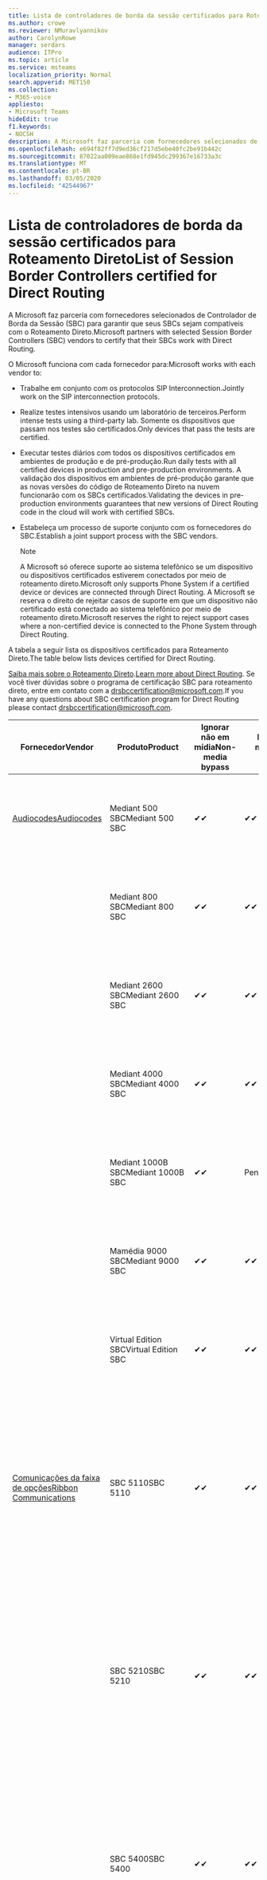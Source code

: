 ```yaml
---
title: Lista de controladores de borda da sessão certificados para Roteamento Direto
ms.author: crowe
ms.reviewer: NMuravlyannikov
author: CarolynRowe
manager: serdars
audience: ITPro
ms.topic: article
ms.service: msteams
localization_priority: Normal
search.appverid: MET150
ms.collection:
- M365-voice
appliesto:
- Microsoft Teams
hideEdit: true
f1.keywords:
- NOCSH
description: A Microsoft faz parceria com fornecedores selecionados de SBC (controlador de borda da sessão) para garantir que seus SBCs sejam compatíveis com o Roteamento Direto.
ms.openlocfilehash: e694f82ff7d9ed36cf217d5ebe40fc2be91b442c
ms.sourcegitcommit: 87022aa009eae868e1fd945dc299367e16733a3c
ms.translationtype: MT
ms.contentlocale: pt-BR
ms.lasthandoff: 03/05/2020
ms.locfileid: "42544967"
---
```

# <a name="list-of-session-border-controllers-certified-for-direct-routing"></a><span data-ttu-id="d9e58-103">Lista de controladores de borda da sessão certificados para Roteamento Direto</span><span class="sxs-lookup"><span data-stu-id="d9e58-103">List of Session Border Controllers certified for Direct Routing</span></span>

<span data-ttu-id="d9e58-104">A Microsoft faz parceria com fornecedores selecionados de Controlador de Borda da Sessão (SBC) para garantir que seus SBCs sejam compatíveis com o Roteamento Direto.</span><span class="sxs-lookup"><span data-stu-id="d9e58-104">Microsoft partners with selected Session Border Controllers (SBC) vendors to certify that their SBCs work with Direct Routing.</span></span> 

<span data-ttu-id="d9e58-105">O Microsoft funciona com cada fornecedor para:</span><span class="sxs-lookup"><span data-stu-id="d9e58-105">Microsoft works with each vendor to:</span></span> 

- <span data-ttu-id="d9e58-106">Trabalhe em conjunto com os protocolos SIP Interconnection.</span><span class="sxs-lookup"><span data-stu-id="d9e58-106">Jointly work on the SIP interconnection protocols.</span></span>
- <span data-ttu-id="d9e58-107">Realize testes intensivos usando um laboratório de terceiros.</span><span class="sxs-lookup"><span data-stu-id="d9e58-107">Perform intense tests using a third-party lab.</span></span> <span data-ttu-id="d9e58-108">Somente os dispositivos que passam nos testes são certificados.</span><span class="sxs-lookup"><span data-stu-id="d9e58-108">Only devices that pass the tests are certified.</span></span> 
- <span data-ttu-id="d9e58-109">Executar testes diários com todos os dispositivos certificados em ambientes de produção e de pré-produção.</span><span class="sxs-lookup"><span data-stu-id="d9e58-109">Run daily tests with all certified devices in production and pre-production environments.</span></span> <span data-ttu-id="d9e58-110">A validação dos dispositivos em ambientes de pré-produção garante que as novas versões do código de Roteamento Direto na nuvem funcionarão com os SBCs certificados.</span><span class="sxs-lookup"><span data-stu-id="d9e58-110">Validating the devices in pre-production environments guarantees that new versions of Direct Routing code in the cloud will work with certified SBCs.</span></span> 
- <span data-ttu-id="d9e58-111">Estabeleça um processo de suporte conjunto com os fornecedores do SBC.</span><span class="sxs-lookup"><span data-stu-id="d9e58-111">Establish a joint support process with the SBC vendors.</span></span>


  > [!NOTE]
  > <span data-ttu-id="d9e58-112">A Microsoft só oferece suporte ao sistema telefônico se um dispositivo ou dispositivos certificados estiverem conectados por meio de roteamento direto.</span><span class="sxs-lookup"><span data-stu-id="d9e58-112">Microsoft only supports Phone System if a certified device or devices are connected through Direct Routing.</span></span> <span data-ttu-id="d9e58-113">A Microsoft se reserva o direito de rejeitar casos de suporte em que um dispositivo não certificado está conectado ao sistema telefônico por meio de roteamento direto.</span><span class="sxs-lookup"><span data-stu-id="d9e58-113">Microsoft reserves the right to reject support cases where a non-certified device is connected to the Phone System through Direct Routing.</span></span> 

<span data-ttu-id="d9e58-114">A tabela a seguir lista os dispositivos certificados para Roteamento Direto.</span><span class="sxs-lookup"><span data-stu-id="d9e58-114">The table below lists devices certified for Direct Routing.</span></span> 

<span data-ttu-id="d9e58-115">[Saiba mais sobre o Roteamento Direto](https://aka.ms/dr).</span><span class="sxs-lookup"><span data-stu-id="d9e58-115">[Learn more about Direct Routing](https://aka.ms/dr).</span></span> <span data-ttu-id="d9e58-116">Se você tiver dúvidas sobre o programa de certificação SBC para roteamento direto, entre em contato com a drsbccertification@microsoft.com.</span><span class="sxs-lookup"><span data-stu-id="d9e58-116">If you have any questions about SBC certification program for Direct Routing please contact drsbccertification@microsoft.com.</span></span>


|                                                       <span data-ttu-id="d9e58-117">Fornecedor</span><span class="sxs-lookup"><span data-stu-id="d9e58-117">Vendor</span></span>                                                        |       <span data-ttu-id="d9e58-118">Produto</span><span class="sxs-lookup"><span data-stu-id="d9e58-118">Product</span></span>       | <span data-ttu-id="d9e58-119">Ignorar não em mídia</span><span class="sxs-lookup"><span data-stu-id="d9e58-119">Non-media bypass</span></span> | <span data-ttu-id="d9e58-120">Bypass de mídia</span><span class="sxs-lookup"><span data-stu-id="d9e58-120">Media bypass</span></span> | <span data-ttu-id="d9e58-121">Versão do software</span><span class="sxs-lookup"><span data-stu-id="d9e58-121">Software version</span></span> | <span data-ttu-id="d9e58-122">Validado com provedores E911</span><span class="sxs-lookup"><span data-stu-id="d9e58-122">Validated with E911 providers</span></span> | <span data-ttu-id="d9e58-123">Compatível com ELIN</span><span class="sxs-lookup"><span data-stu-id="d9e58-123">ELIN capable</span></span>
|---------------------------------------------------------------------------------------------------------------------|---------------------|------------------|--------------|------------------|-----------------|------------------|
| [<span data-ttu-id="d9e58-124">Audiocodes</span><span class="sxs-lookup"><span data-stu-id="d9e58-124">Audiocodes</span></span>](https://www.audiocodes.com/solutions-products/products/products-for-microsoft-365/direct-routing-for-microsoft-teams) |   <span data-ttu-id="d9e58-125">Mediant 500 SBC</span><span class="sxs-lookup"><span data-stu-id="d9e58-125">Mediant 500 SBC</span></span>   |     <span data-ttu-id="d9e58-126">&#10004;</span><span class="sxs-lookup"><span data-stu-id="d9e58-126">&#10004;</span></span>     |   <span data-ttu-id="d9e58-127">&#10004;</span><span class="sxs-lookup"><span data-stu-id="d9e58-127">&#10004;</span></span>    |  <span data-ttu-id="d9e58-128">7.20 a. 250</span><span class="sxs-lookup"><span data-stu-id="d9e58-128">7.20A.250</span></span>   | <ul> <li> <span data-ttu-id="d9e58-129">Roteamento de localização dinâmica da largura de banda</span><span class="sxs-lookup"><span data-stu-id="d9e58-129">Bandwidth Dynamic Location Routing</span></span> </li> </ul>
|                                                                                                                     |   <span data-ttu-id="d9e58-130">Mediant 800 SBC</span><span class="sxs-lookup"><span data-stu-id="d9e58-130">Mediant 800 SBC</span></span>   |     <span data-ttu-id="d9e58-131">&#10004;</span><span class="sxs-lookup"><span data-stu-id="d9e58-131">&#10004;</span></span>     |   <span data-ttu-id="d9e58-132">&#10004;</span><span class="sxs-lookup"><span data-stu-id="d9e58-132">&#10004;</span></span>     |  <span data-ttu-id="d9e58-133">7.20 a. 250</span><span class="sxs-lookup"><span data-stu-id="d9e58-133">7.20A.250</span></span>   |  <ul> <li> [<span data-ttu-id="d9e58-134">Roteamento de localização dinâmica da largura de banda</span><span class="sxs-lookup"><span data-stu-id="d9e58-134">Bandwidth Dynamic Location Routing</span></span>](https://www.bandwidth.com/partners/microsoft-teams-direct-routing) </li> </ul>  |    |
|                                                                                                                     |  <span data-ttu-id="d9e58-135">Mediant 2600 SBC</span><span class="sxs-lookup"><span data-stu-id="d9e58-135">Mediant 2600 SBC</span></span>   |     <span data-ttu-id="d9e58-136">&#10004;</span><span class="sxs-lookup"><span data-stu-id="d9e58-136">&#10004;</span></span>     |   <span data-ttu-id="d9e58-137">&#10004;</span><span class="sxs-lookup"><span data-stu-id="d9e58-137">&#10004;</span></span>    |  <span data-ttu-id="d9e58-138">7.20 a. 250</span><span class="sxs-lookup"><span data-stu-id="d9e58-138">7.20A.250</span></span>   |   <ul> <li> [<span data-ttu-id="d9e58-139">Roteamento de localização dinâmica da largura de banda</span><span class="sxs-lookup"><span data-stu-id="d9e58-139">Bandwidth Dynamic Location Routing</span></span>](https://www.bandwidth.com/partners/microsoft-teams-direct-routing) </li> </ul>  |    |    
|                                                                                                                     |  <span data-ttu-id="d9e58-140">Mediant 4000 SBC</span><span class="sxs-lookup"><span data-stu-id="d9e58-140">Mediant 4000 SBC</span></span>   |     <span data-ttu-id="d9e58-141">&#10004;</span><span class="sxs-lookup"><span data-stu-id="d9e58-141">&#10004;</span></span>     |   <span data-ttu-id="d9e58-142">&#10004;</span><span class="sxs-lookup"><span data-stu-id="d9e58-142">&#10004;</span></span>     |  <span data-ttu-id="d9e58-143">7.20 a. 250</span><span class="sxs-lookup"><span data-stu-id="d9e58-143">7.20A.250</span></span>   |   <ul> <li> [<span data-ttu-id="d9e58-144">Roteamento de localização dinâmica da largura de banda</span><span class="sxs-lookup"><span data-stu-id="d9e58-144">Bandwidth Dynamic Location Routing</span></span>](https://www.bandwidth.com/partners/microsoft-teams-direct-routing) </li> </ul>  |    |    
|                                                                                                                     | <span data-ttu-id="d9e58-145">Mediant 1000B SBC</span><span class="sxs-lookup"><span data-stu-id="d9e58-145">Mediant 1000B  SBC</span></span>  |     <span data-ttu-id="d9e58-146">&#10004;</span><span class="sxs-lookup"><span data-stu-id="d9e58-146">&#10004;</span></span>     |   <span data-ttu-id="d9e58-147">Pendente</span><span class="sxs-lookup"><span data-stu-id="d9e58-147">Pending</span></span>     |  <span data-ttu-id="d9e58-148">7.20 a. 250</span><span class="sxs-lookup"><span data-stu-id="d9e58-148">7.20A.250</span></span>  |  <ul> <li> [<span data-ttu-id="d9e58-149">Roteamento de localização dinâmica da largura de banda</span><span class="sxs-lookup"><span data-stu-id="d9e58-149">Bandwidth Dynamic Location Routing</span></span>](https://www.bandwidth.com/partners/microsoft-teams-direct-routing) </li> </ul>  |    |    
|                                                                                                                     | <span data-ttu-id="d9e58-150">Mamédia 9000 SBC</span><span class="sxs-lookup"><span data-stu-id="d9e58-150">Mediant 9000  SBC</span></span>  |     <span data-ttu-id="d9e58-151">&#10004;</span><span class="sxs-lookup"><span data-stu-id="d9e58-151">&#10004;</span></span>     |   <span data-ttu-id="d9e58-152">&#10004;</span><span class="sxs-lookup"><span data-stu-id="d9e58-152">&#10004;</span></span>     |  <span data-ttu-id="d9e58-153">7.20 a. 250</span><span class="sxs-lookup"><span data-stu-id="d9e58-153">7.20A.250</span></span>   | <ul> <li> [<span data-ttu-id="d9e58-154">Roteamento de localização dinâmica da largura de banda</span><span class="sxs-lookup"><span data-stu-id="d9e58-154">Bandwidth Dynamic Location Routing</span></span>](https://www.bandwidth.com/partners/microsoft-teams-direct-routing) </li> </ul>    |    |                                                                       
|                                                                                                                     | <span data-ttu-id="d9e58-155">Virtual Edition SBC</span><span class="sxs-lookup"><span data-stu-id="d9e58-155">Virtual Edition SBC</span></span> |     <span data-ttu-id="d9e58-156">&#10004;</span><span class="sxs-lookup"><span data-stu-id="d9e58-156">&#10004;</span></span>     |   <span data-ttu-id="d9e58-157">&#10004;</span><span class="sxs-lookup"><span data-stu-id="d9e58-157">&#10004;</span></span>     |  <span data-ttu-id="d9e58-158">7.20 a. 250</span><span class="sxs-lookup"><span data-stu-id="d9e58-158">7.20A.250</span></span> |  <ul> <li> [<span data-ttu-id="d9e58-159">Roteamento de localização dinâmica da largura de banda</span><span class="sxs-lookup"><span data-stu-id="d9e58-159">Bandwidth Dynamic Location Routing</span></span>](https://www.bandwidth.com/partners/microsoft-teams-direct-routing) </li> </ul>   |    |    
|  [<span data-ttu-id="d9e58-160">Comunicações da faixa de opções</span><span class="sxs-lookup"><span data-stu-id="d9e58-160">Ribbon Communications</span></span>](https://ribboncommunications.com/solutions/enterprise-solutions/microsoft-skype-business)  |      <span data-ttu-id="d9e58-161">SBC 5110</span><span class="sxs-lookup"><span data-stu-id="d9e58-161">SBC 5110</span></span>       |     <span data-ttu-id="d9e58-162">&#10004;</span><span class="sxs-lookup"><span data-stu-id="d9e58-162">&#10004;</span></span>     |   <span data-ttu-id="d9e58-163">&#10004;</span><span class="sxs-lookup"><span data-stu-id="d9e58-163">&#10004;</span></span>    |       <span data-ttu-id="d9e58-164">7,2</span><span class="sxs-lookup"><span data-stu-id="d9e58-164">7.2</span></span>       | <ul> <li> [<span data-ttu-id="d9e58-165">Roteamento de localização dinâmica da largura de banda</span><span class="sxs-lookup"><span data-stu-id="d9e58-165">Bandwidth Dynamic Location Routing</span></span>](https://www.bandwidth.com/partners/microsoft-teams-direct-routing) </li> <li><span data-ttu-id="d9e58-166">Inentrada ERS</span><span class="sxs-lookup"><span data-stu-id="d9e58-166">Intrado ERS</span></span> </li> <li><span data-ttu-id="d9e58-167">Inentrada EGW</span><span class="sxs-lookup"><span data-stu-id="d9e58-167">Intrado EGW</span></span></li> <li> <span data-ttu-id="d9e58-168">Mobilidade de horizonte vermelho-céu</span><span class="sxs-lookup"><span data-stu-id="d9e58-168">Red Sky Horizon Mobility</span></span> </li>  </ul> |   <span data-ttu-id="d9e58-169">Não</span><span class="sxs-lookup"><span data-stu-id="d9e58-169">No</span></span> |    
|                                                                                                                     |      <span data-ttu-id="d9e58-170">SBC 5210</span><span class="sxs-lookup"><span data-stu-id="d9e58-170">SBC 5210</span></span>       |     <span data-ttu-id="d9e58-171">&#10004;</span><span class="sxs-lookup"><span data-stu-id="d9e58-171">&#10004;</span></span>     |  <span data-ttu-id="d9e58-172">&#10004;</span><span class="sxs-lookup"><span data-stu-id="d9e58-172">&#10004;</span></span>    |       <span data-ttu-id="d9e58-173">7,2</span><span class="sxs-lookup"><span data-stu-id="d9e58-173">7.2</span></span>       |  <ul> <li> [<span data-ttu-id="d9e58-174">Roteamento de localização dinâmica da largura de banda</span><span class="sxs-lookup"><span data-stu-id="d9e58-174">Bandwidth Dynamic Location Routing</span></span>](https://www.bandwidth.com/partners/microsoft-teams-direct-routing) </li> <li><span data-ttu-id="d9e58-175">Inentrada ERS</span><span class="sxs-lookup"><span data-stu-id="d9e58-175">Intrado ERS</span></span> </li> <li><span data-ttu-id="d9e58-176">Inentrada EGW</span><span class="sxs-lookup"><span data-stu-id="d9e58-176">Intrado EGW</span></span></li> <li> <span data-ttu-id="d9e58-177">Mobilidade de horizonte vermelho-céu</span><span class="sxs-lookup"><span data-stu-id="d9e58-177">Red Sky Horizon Mobility</span></span> </li> </ul> | <span data-ttu-id="d9e58-178">Não</span><span class="sxs-lookup"><span data-stu-id="d9e58-178">No</span></span>   |    
|                                                                                                                     |      <span data-ttu-id="d9e58-179">SBC 5400</span><span class="sxs-lookup"><span data-stu-id="d9e58-179">SBC 5400</span></span>       |     <span data-ttu-id="d9e58-180">&#10004;</span><span class="sxs-lookup"><span data-stu-id="d9e58-180">&#10004;</span></span>     |   <span data-ttu-id="d9e58-181">&#10004;</span><span class="sxs-lookup"><span data-stu-id="d9e58-181">&#10004;</span></span>   |       <span data-ttu-id="d9e58-182">7,2</span><span class="sxs-lookup"><span data-stu-id="d9e58-182">7.2</span></span>       |  <ul> <li> [<span data-ttu-id="d9e58-183">Roteamento de localização dinâmica da largura de banda</span><span class="sxs-lookup"><span data-stu-id="d9e58-183">Bandwidth Dynamic Location Routing</span></span>](https://www.bandwidth.com/partners/microsoft-teams-direct-routing) </li><li><span data-ttu-id="d9e58-184">Inentrada ERS</span><span class="sxs-lookup"><span data-stu-id="d9e58-184">Intrado ERS</span></span> </li> <li><span data-ttu-id="d9e58-185">Inentrada EGW</span><span class="sxs-lookup"><span data-stu-id="d9e58-185">Intrado EGW</span></span></li> <li> <span data-ttu-id="d9e58-186">Mobilidade de horizonte vermelho-céu</span><span class="sxs-lookup"><span data-stu-id="d9e58-186">Red Sky Horizon Mobility</span></span> </li> </ul>  |<span data-ttu-id="d9e58-187">Não</span><span class="sxs-lookup"><span data-stu-id="d9e58-187">No</span></span>|    
|                                                                                                                     |      <span data-ttu-id="d9e58-188">SBC 7000</span><span class="sxs-lookup"><span data-stu-id="d9e58-188">SBC 7000</span></span>       |     <span data-ttu-id="d9e58-189">&#10004;</span><span class="sxs-lookup"><span data-stu-id="d9e58-189">&#10004;</span></span>     |   <span data-ttu-id="d9e58-190">&#10004;</span><span class="sxs-lookup"><span data-stu-id="d9e58-190">&#10004;</span></span>    |       <span data-ttu-id="d9e58-191">7,2</span><span class="sxs-lookup"><span data-stu-id="d9e58-191">7.2</span></span>       |   <ul> <li> [<span data-ttu-id="d9e58-192">Roteamento de localização dinâmica da largura de banda</span><span class="sxs-lookup"><span data-stu-id="d9e58-192">Bandwidth Dynamic Location Routing</span></span>](https://www.bandwidth.com/partners/microsoft-teams-direct-routing) </li> <li><span data-ttu-id="d9e58-193">Inentrada ERS</span><span class="sxs-lookup"><span data-stu-id="d9e58-193">Intrado ERS</span></span> </li> <li><span data-ttu-id="d9e58-194">Inentrada EGW</span><span class="sxs-lookup"><span data-stu-id="d9e58-194">Intrado EGW</span></span></li> <li> <span data-ttu-id="d9e58-195">Mobilidade de horizonte vermelho-céu</span><span class="sxs-lookup"><span data-stu-id="d9e58-195">Red Sky Horizon Mobility</span></span> </li> </ul> |  <span data-ttu-id="d9e58-196">Não</span><span class="sxs-lookup"><span data-stu-id="d9e58-196">No</span></span>  |    
|                                                                                                                     |       <span data-ttu-id="d9e58-197">SBC SWe</span><span class="sxs-lookup"><span data-stu-id="d9e58-197">SBC SWe</span></span>       |     <span data-ttu-id="d9e58-198">&#10004;</span><span class="sxs-lookup"><span data-stu-id="d9e58-198">&#10004;</span></span>     |   <span data-ttu-id="d9e58-199">&#10004;</span><span class="sxs-lookup"><span data-stu-id="d9e58-199">&#10004;</span></span>   |       <span data-ttu-id="d9e58-200">7,2</span><span class="sxs-lookup"><span data-stu-id="d9e58-200">7.2</span></span>       |   <ul> <li> [<span data-ttu-id="d9e58-201">Roteamento de localização dinâmica da largura de banda</span><span class="sxs-lookup"><span data-stu-id="d9e58-201">Bandwidth Dynamic Location Routing</span></span>](https://www.bandwidth.com/partners/microsoft-teams-direct-routing) </li> <li><span data-ttu-id="d9e58-202">Inentrada ERS</span><span class="sxs-lookup"><span data-stu-id="d9e58-202">Intrado ERS</span></span> </li> <li><span data-ttu-id="d9e58-203">Inentrada EGW</span><span class="sxs-lookup"><span data-stu-id="d9e58-203">Intrado EGW</span></span></li> <li> <span data-ttu-id="d9e58-204">Mobilidade de horizonte vermelho-céu</span><span class="sxs-lookup"><span data-stu-id="d9e58-204">Red Sky Horizon Mobility</span></span> </li> </ul> |   <span data-ttu-id="d9e58-205">Não</span><span class="sxs-lookup"><span data-stu-id="d9e58-205">No</span></span> |    
|                                                                                                                     |      <span data-ttu-id="d9e58-206">SBC 1000</span><span class="sxs-lookup"><span data-stu-id="d9e58-206">SBC 1000</span></span>       |     <span data-ttu-id="d9e58-207">&#10004;</span><span class="sxs-lookup"><span data-stu-id="d9e58-207">&#10004;</span></span>     |   <span data-ttu-id="d9e58-208">&#10004;</span><span class="sxs-lookup"><span data-stu-id="d9e58-208">&#10004;</span></span>    |      <span data-ttu-id="d9e58-209">8.0.3 (Build 537)</span><span class="sxs-lookup"><span data-stu-id="d9e58-209">8.0.3 (build 537)</span></span>     |  <ul> <li> [<span data-ttu-id="d9e58-210">Roteamento de localização dinâmica da largura de banda</span><span class="sxs-lookup"><span data-stu-id="d9e58-210">Bandwidth Dynamic Location Routing</span></span>](https://www.bandwidth.com/partners/microsoft-teams-direct-routing) </li> <li> <span data-ttu-id="d9e58-211">Inentrada ERS</span><span class="sxs-lookup"><span data-stu-id="d9e58-211">Intrado ERS</span></span> </li> <li><span data-ttu-id="d9e58-212">Inentrada EGW</span><span class="sxs-lookup"><span data-stu-id="d9e58-212">Intrado EGW</span></span> </li> <li> <span data-ttu-id="d9e58-213">Mobilidade de horizonte vermelho-céu</span><span class="sxs-lookup"><span data-stu-id="d9e58-213">Red Sky Horizon Mobility</span></span> </li> </ul>   |    <span data-ttu-id="d9e58-214">Sim</span><span class="sxs-lookup"><span data-stu-id="d9e58-214">Yes</span></span>     |    
|                                                                                                                     |      <span data-ttu-id="d9e58-215">SBC 2000</span><span class="sxs-lookup"><span data-stu-id="d9e58-215">SBC 2000</span></span>       |     <span data-ttu-id="d9e58-216">&#10004;</span><span class="sxs-lookup"><span data-stu-id="d9e58-216">&#10004;</span></span>     |   <span data-ttu-id="d9e58-217">&#10004;</span><span class="sxs-lookup"><span data-stu-id="d9e58-217">&#10004;</span></span>   |     <span data-ttu-id="d9e58-218">8.0.3 (Build 537)</span><span class="sxs-lookup"><span data-stu-id="d9e58-218">8.0.3 (build 537)</span></span>     |  <ul> <li>[<span data-ttu-id="d9e58-219">Roteamento de localização dinâmica da largura de banda</span><span class="sxs-lookup"><span data-stu-id="d9e58-219">Bandwidth Dynamic Location Routing</span></span>](https://www.bandwidth.com/partners/microsoft-teams-direct-routing) </li> <li> <span data-ttu-id="d9e58-220">Inentrada ERS</span><span class="sxs-lookup"><span data-stu-id="d9e58-220">Intrado ERS</span></span> </li> <li><span data-ttu-id="d9e58-221">Inentrada EGW</span><span class="sxs-lookup"><span data-stu-id="d9e58-221">Intrado EGW</span></span> </li> <li> <span data-ttu-id="d9e58-222">Mobilidade de horizonte vermelho-céu</span><span class="sxs-lookup"><span data-stu-id="d9e58-222">Red Sky Horizon Mobility</span></span> </li> </ul>   |     <span data-ttu-id="d9e58-223">Sim</span><span class="sxs-lookup"><span data-stu-id="d9e58-223">Yes</span></span>      |    
|                                                                                                                     |    <span data-ttu-id="d9e58-224">SBC SWe Lite</span><span class="sxs-lookup"><span data-stu-id="d9e58-224">SBC SWe Lite</span></span>     |     <span data-ttu-id="d9e58-225">&#10004;</span><span class="sxs-lookup"><span data-stu-id="d9e58-225">&#10004;</span></span>     |  <span data-ttu-id="d9e58-226">&#10004;</span><span class="sxs-lookup"><span data-stu-id="d9e58-226">&#10004;</span></span>    |      <span data-ttu-id="d9e58-227">8.0.3 (Build 216)</span><span class="sxs-lookup"><span data-stu-id="d9e58-227">8.0.3 (build 216)</span></span>    |  <ul> <li> [<span data-ttu-id="d9e58-228">Roteamento de localização dinâmica da largura de banda</span><span class="sxs-lookup"><span data-stu-id="d9e58-228">Bandwidth Dynamic Location Routing</span></span>](https://www.bandwidth.com/partners/microsoft-teams-direct-routing) </li> <li> <span data-ttu-id="d9e58-229">Inentrada ERS</span><span class="sxs-lookup"><span data-stu-id="d9e58-229">Intrado ERS</span></span> </li> <li><span data-ttu-id="d9e58-230">Inentrada EGW</span><span class="sxs-lookup"><span data-stu-id="d9e58-230">Intrado EGW</span></span> </li> <li> <span data-ttu-id="d9e58-231">Mobilidade de horizonte vermelho-céu</span><span class="sxs-lookup"><span data-stu-id="d9e58-231">Red Sky Horizon Mobility</span></span> </li> </ul>    |     <span data-ttu-id="d9e58-232">Sim</span><span class="sxs-lookup"><span data-stu-id="d9e58-232">Yes</span></span>      |   
| | <span data-ttu-id="d9e58-233">Série EdgeMarc</span><span class="sxs-lookup"><span data-stu-id="d9e58-233">EdgeMarc Series</span></span> |  <span data-ttu-id="d9e58-234">&#10004;</span><span class="sxs-lookup"><span data-stu-id="d9e58-234">&#10004;</span></span> | | <span data-ttu-id="d9e58-235">15.6.1</span><span class="sxs-lookup"><span data-stu-id="d9e58-235">15.6.1</span></span> | 
|                     [<span data-ttu-id="d9e58-236">Thinktel</span><span class="sxs-lookup"><span data-stu-id="d9e58-236">Thinktel</span></span>](https://www.thinktel.ca/services/think-365/think-365-overview/)                      |    <span data-ttu-id="d9e58-237">Think 365 SBC</span><span class="sxs-lookup"><span data-stu-id="d9e58-237">Think 365 SBC</span></span>    |     <span data-ttu-id="d9e58-238">&#10004;</span><span class="sxs-lookup"><span data-stu-id="d9e58-238">&#10004;</span></span>     |        <span data-ttu-id="d9e58-239">Pendente</span><span class="sxs-lookup"><span data-stu-id="d9e58-239">Pending</span></span>   |       <span data-ttu-id="d9e58-240">V1.4</span><span class="sxs-lookup"><span data-stu-id="d9e58-240">V1.4</span></span>       |     |    |    
|                     [<span data-ttu-id="d9e58-241">Oracle</span><span class="sxs-lookup"><span data-stu-id="d9e58-241">Oracle</span></span>](https://www.oracle.com/industries/communications/enterprise-session-border-controller/microsoft.html)                      |    <span data-ttu-id="d9e58-242">AP 1100</span><span class="sxs-lookup"><span data-stu-id="d9e58-242">AP 1100</span></span>      |    <span data-ttu-id="d9e58-243">&#10004;</span><span class="sxs-lookup"><span data-stu-id="d9e58-243">&#10004;</span></span>     |    <span data-ttu-id="d9e58-244">&#10004;</span><span class="sxs-lookup"><span data-stu-id="d9e58-244">&#10004;</span></span>    |   <span data-ttu-id="d9e58-245">8.3.0.0.1</span><span class="sxs-lookup"><span data-stu-id="d9e58-245">8.3.0.0.1</span></span> |   <ul> <li> [<span data-ttu-id="d9e58-246">Roteamento de localização dinâmica da largura de banda</span><span class="sxs-lookup"><span data-stu-id="d9e58-246">Bandwidth Dynamic Location Routing</span></span>](https://www.bandwidth.com/partners/microsoft-teams-direct-routing) </li>  <li> <span data-ttu-id="d9e58-247">Inentrada ERS</span><span class="sxs-lookup"><span data-stu-id="d9e58-247">Intrado ERS</span></span> </li> <li><span data-ttu-id="d9e58-248">Inentrada EGW</span><span class="sxs-lookup"><span data-stu-id="d9e58-248">Intrado EGW</span></span> </li> </ul>   |    |    
|                                                                                                                    |    <span data-ttu-id="d9e58-249">AP 3900</span><span class="sxs-lookup"><span data-stu-id="d9e58-249">AP 3900</span></span>           |    <span data-ttu-id="d9e58-250">&#10004;</span><span class="sxs-lookup"><span data-stu-id="d9e58-250">&#10004;</span></span>     |    <span data-ttu-id="d9e58-251">&#10004;</span><span class="sxs-lookup"><span data-stu-id="d9e58-251">&#10004;</span></span>   |   <span data-ttu-id="d9e58-252">8.3.0.0.1</span><span class="sxs-lookup"><span data-stu-id="d9e58-252">8.3.0.0.1</span></span>  |  <ul> <li> [<span data-ttu-id="d9e58-253">Roteamento de localização dinâmica da largura de banda</span><span class="sxs-lookup"><span data-stu-id="d9e58-253">Bandwidth Dynamic Location Routing</span></span>](https://www.bandwidth.com/partners/microsoft-teams-direct-routing) </li>  <li> <span data-ttu-id="d9e58-254">Inentrada ERS</span><span class="sxs-lookup"><span data-stu-id="d9e58-254">Intrado ERS</span></span> </li> <li><span data-ttu-id="d9e58-255">Inentrada EGW</span><span class="sxs-lookup"><span data-stu-id="d9e58-255">Intrado EGW</span></span> </li> </ul>  |    |    
|                                                                                                                    |      <span data-ttu-id="d9e58-256">AP 4600</span><span class="sxs-lookup"><span data-stu-id="d9e58-256">AP 4600</span></span>         |    <span data-ttu-id="d9e58-257">&#10004;</span><span class="sxs-lookup"><span data-stu-id="d9e58-257">&#10004;</span></span>   |    <span data-ttu-id="d9e58-258">&#10004;</span><span class="sxs-lookup"><span data-stu-id="d9e58-258">&#10004;</span></span>     |     <span data-ttu-id="d9e58-259">8.3.0.0.1</span><span class="sxs-lookup"><span data-stu-id="d9e58-259">8.3.0.0.1</span></span>  |   <ul> <li> [<span data-ttu-id="d9e58-260">Roteamento de localização dinâmica da largura de banda</span><span class="sxs-lookup"><span data-stu-id="d9e58-260">Bandwidth Dynamic Location Routing</span></span>](https://www.bandwidth.com/partners/microsoft-teams-direct-routing) </li>  <li> <span data-ttu-id="d9e58-261">Inentrada ERS</span><span class="sxs-lookup"><span data-stu-id="d9e58-261">Intrado ERS</span></span> </li> <li><span data-ttu-id="d9e58-262">Inentrada EGW</span><span class="sxs-lookup"><span data-stu-id="d9e58-262">Intrado EGW</span></span> </li> </ul>  |    |    
|                                                                                                                    |      <span data-ttu-id="d9e58-263">AP 6300</span><span class="sxs-lookup"><span data-stu-id="d9e58-263">AP 6300</span></span>         |    <span data-ttu-id="d9e58-264">&#10004;</span><span class="sxs-lookup"><span data-stu-id="d9e58-264">&#10004;</span></span>   |    <span data-ttu-id="d9e58-265">&#10004;</span><span class="sxs-lookup"><span data-stu-id="d9e58-265">&#10004;</span></span>     |     <span data-ttu-id="d9e58-266">8.3.0.0.1</span><span class="sxs-lookup"><span data-stu-id="d9e58-266">8.3.0.0.1</span></span>  |  <ul> <li> [<span data-ttu-id="d9e58-267">Roteamento de localização dinâmica da largura de banda</span><span class="sxs-lookup"><span data-stu-id="d9e58-267">Bandwidth Dynamic Location Routing</span></span>](https://www.bandwidth.com/partners/microsoft-teams-direct-routing) </li> <li> <span data-ttu-id="d9e58-268">Inentrada ERS</span><span class="sxs-lookup"><span data-stu-id="d9e58-268">Intrado ERS</span></span> </li> <li><span data-ttu-id="d9e58-269">Inentrada EGW</span><span class="sxs-lookup"><span data-stu-id="d9e58-269">Intrado EGW</span></span> </li> </ul>   |    |    
|                                                                                                                   |      <span data-ttu-id="d9e58-270">AP 6350</span><span class="sxs-lookup"><span data-stu-id="d9e58-270">AP 6350</span></span>           |    <span data-ttu-id="d9e58-271">&#10004;</span><span class="sxs-lookup"><span data-stu-id="d9e58-271">&#10004;</span></span>   |    <span data-ttu-id="d9e58-272">&#10004;</span><span class="sxs-lookup"><span data-stu-id="d9e58-272">&#10004;</span></span>    |     <span data-ttu-id="d9e58-273">8.3.0.0.1</span><span class="sxs-lookup"><span data-stu-id="d9e58-273">8.3.0.0.1</span></span>  |   <ul> <li> [<span data-ttu-id="d9e58-274">Roteamento de localização dinâmica da largura de banda</span><span class="sxs-lookup"><span data-stu-id="d9e58-274">Bandwidth Dynamic Location Routing</span></span>](https://www.bandwidth.com/partners/microsoft-teams-direct-routing) </li> <li> <span data-ttu-id="d9e58-275">Inentrada ERS</span><span class="sxs-lookup"><span data-stu-id="d9e58-275">Intrado ERS</span></span> </li> <li><span data-ttu-id="d9e58-276">Inentrada EGW</span><span class="sxs-lookup"><span data-stu-id="d9e58-276">Intrado EGW</span></span> </li> </ul>  |    |                                            
|                                                                                                                    |      <span data-ttu-id="d9e58-277">VME</span><span class="sxs-lookup"><span data-stu-id="d9e58-277">VME</span></span>           |    <span data-ttu-id="d9e58-278">&#10004;</span><span class="sxs-lookup"><span data-stu-id="d9e58-278">&#10004;</span></span>    |    <span data-ttu-id="d9e58-279">&#10004;</span><span class="sxs-lookup"><span data-stu-id="d9e58-279">&#10004;</span></span>    |     <span data-ttu-id="d9e58-280">8.3.0.0.1</span><span class="sxs-lookup"><span data-stu-id="d9e58-280">8.3.0.0.1</span></span>   |   <ul> <li> [<span data-ttu-id="d9e58-281">Roteamento de localização dinâmica da largura de banda</span><span class="sxs-lookup"><span data-stu-id="d9e58-281">Bandwidth Dynamic Location Routing</span></span>](https://www.bandwidth.com/partners/microsoft-teams-direct-routing) </li> <li> <span data-ttu-id="d9e58-282">Inentrada ERS</span><span class="sxs-lookup"><span data-stu-id="d9e58-282">Intrado ERS</span></span> </li> <li><span data-ttu-id="d9e58-283">Inentrada EGW</span><span class="sxs-lookup"><span data-stu-id="d9e58-283">Intrado EGW</span></span> </li> </ul>   |    |    
|                     [<span data-ttu-id="d9e58-284">TE-SYSTEMS</span><span class="sxs-lookup"><span data-stu-id="d9e58-284">TE-SYSTEMS</span></span>](https://www.anynode.de/anynode-and-microsoft-teams/)                               |     <span data-ttu-id="d9e58-285">anynode</span><span class="sxs-lookup"><span data-stu-id="d9e58-285">anynode</span></span>         |     <span data-ttu-id="d9e58-286">&#10004;</span><span class="sxs-lookup"><span data-stu-id="d9e58-286">&#10004;</span></span>   |  <span data-ttu-id="d9e58-287">&#10004;</span><span class="sxs-lookup"><span data-stu-id="d9e58-287">&#10004;</span></span>   |      <span data-ttu-id="d9e58-288">v3.16.2</span><span class="sxs-lookup"><span data-stu-id="d9e58-288">v3.16.2</span></span>      |     |    |    


<span data-ttu-id="d9e58-289">A tabela a seguir lista os dispositivos que são verificados quanto à interoperabilidade entre os dispositivos de roteamento direto e analógico.</span><span class="sxs-lookup"><span data-stu-id="d9e58-289">The following table lists devices that are verified for interoperability between Direct Routing and Analog Devices.</span></span>

|                                                       <span data-ttu-id="d9e58-290">Fornecedor</span><span class="sxs-lookup"><span data-stu-id="d9e58-290">Vendor</span></span>                                                        |       <span data-ttu-id="d9e58-291">Produto</span><span class="sxs-lookup"><span data-stu-id="d9e58-291">Product</span></span>       | <span data-ttu-id="d9e58-292">Verificação</span><span class="sxs-lookup"><span data-stu-id="d9e58-292">Verified</span></span>
|---------------------------------------------------------------------------------------------------------------------|---------------------|------------------|
| [<span data-ttu-id="d9e58-293">Audiocodes</span><span class="sxs-lookup"><span data-stu-id="d9e58-293">Audiocodes</span></span>](https://www.audiocodes.com/solutions-products/products/products-for-microsoft-365/direct-routing-for-microsoft-teams) |   [<span data-ttu-id="d9e58-294">ATA-1</span><span class="sxs-lookup"><span data-stu-id="d9e58-294">ATA-1</span></span>](https://www.audiocodes.com/media/2373/mp-1xx-and-mp-124-datasheet.pdf)   |     <span data-ttu-id="d9e58-295">&#10004;</span><span class="sxs-lookup"><span data-stu-id="d9e58-295">&#10004;</span></span>     |
| [<span data-ttu-id="d9e58-296">Faixa</span><span class="sxs-lookup"><span data-stu-id="d9e58-296">Ribbon</span></span>](https://ribboncommunications.com/solutions/enterprise-solutions/microsoft-solutions) |   [<span data-ttu-id="d9e58-297">SBC 1000. Versão do software: 8.1.1 (Build 527)</span><span class="sxs-lookup"><span data-stu-id="d9e58-297">SBC 1000. Software version: 8.1.1 (build 527)</span></span>](https://support.sonus.net/display/UXDOC81/Connect+SBC+Edge+to+Microsoft+Teams+Direct+Routing+to+Support+Analog+Devices)   |     <span data-ttu-id="d9e58-298">&#10004;</span><span class="sxs-lookup"><span data-stu-id="d9e58-298">&#10004;</span></span>     |
| [<span data-ttu-id="d9e58-299">Faixa</span><span class="sxs-lookup"><span data-stu-id="d9e58-299">Ribbon</span></span>](https://ribboncommunications.com/solutions/enterprise-solutions/microsoft-solutions) |   [<span data-ttu-id="d9e58-300">SBC 2000. Versão do software: 8.1.1 (Build 527)</span><span class="sxs-lookup"><span data-stu-id="d9e58-300">SBC 2000. Software version: 8.1.1 (build 527)</span></span>](https://support.sonus.net/display/UXDOC81/Connect+SBC+Edge+to+Microsoft+Teams+Direct+Routing+to+Support+Analog+Devices)   |     <span data-ttu-id="d9e58-301">&#10004;</span><span class="sxs-lookup"><span data-stu-id="d9e58-301">&#10004;</span></span>     |


<span data-ttu-id="d9e58-302">Para dar a seus comentários sobre o produto sobre equipes, como ideias para novos recursos, confira nota do [UserVoice](https://microsoftteams.uservoice.com) a certificação concedida a uma versão principal.</span><span class="sxs-lookup"><span data-stu-id="d9e58-302">To give us product feedback about Teams, such as ideas for new features, see [Uservoice](https://microsoftteams.uservoice.com) Note the certification granted to a major version.</span></span> <span data-ttu-id="d9e58-303">Isso significa que o firmware com qualquer número no firmware SBC após a versão principal tem suporte.</span><span class="sxs-lookup"><span data-stu-id="d9e58-303">That means that firmware with any number in the SBC firmware following the major version is supported.</span></span>
